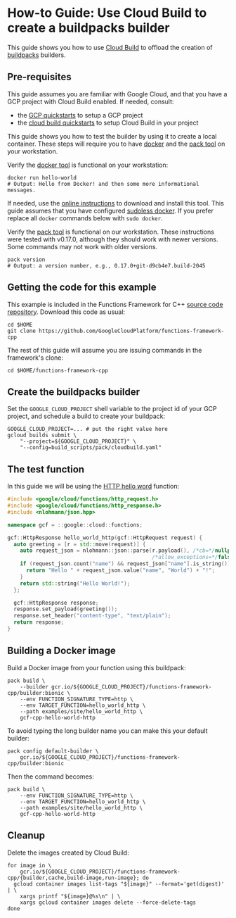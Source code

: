 # How-to Guide: Use Cloud Build to create a buildpacks builder

[repository-gh]: https://github.com/GoogleCloudPlatform/functions-framework-cpp
[cloud-build-quickstarts]: https://cloud.google.com/build/docs/quickstarts
[gcp-quickstarts]: https://cloud.google.com/resource-manager/docs/creating-managing-projects
[buildpacks]: https://buildpacks.io
[docker]: https://docker.com/
[docker-install]: https://store.docker.com/search?type=edition&offering=community
[sudoless docker]: https://docs.docker.com/engine/install/linux-postinstall/
[pack-install]: https://buildpacks.io/docs/install-pack/
[hello-world-http]: /examples/site/hello_world_http/hello_world_http.cc
[cloud-build]: https://cloud.google.com/cloud-build

This guide shows you how to use [Cloud Build][cloud-build] to offload the
creation of [buildpacks] builders.

## Pre-requisites

This guide assumes you are familiar with Google Cloud, and that you have a GCP
project with Cloud Build enabled. If needed, consult:
* the [GCP quickstarts][gcp-quickstarts] to setup a GCP project
* the [cloud build quickstarts][cloud-build-quickstarts] to setup Cloud Build
  in your project

This guide shows you how to test the builder by using it to create a local
container. These steps will require you to have [docker] and the
[pack tool][pack-install] on your workstation.

Verify the [docker tool][docker] is functional on your workstation:

```shell
docker run hello-world
# Output: Hello from Docker! and then some more informational messages.
```

If needed, use the [online instructions][docker-install] to download and install
this tool. This guide assumes that you have configured [sudoless docker]. If
you prefer replace all `docker` commands below with `sudo docker`.

Verify the [pack tool][pack-install] is functional on our workstation. These
instructions were tested with v0.17.0, although they should work with newer
versions. Some commands may not work with older versions.

```shell
pack version
# Output: a version number, e.g., 0.17.0+git-d9cb4e7.build-2045
```

## Getting the code for this example

This example is included in the Functions Framework for C++
[source code repository][repository-gh]. Download this code as usual:

```shell
cd $HOME
git clone https://github.com/GoogleCloudPlatform/functions-framework-cpp
```

The rest of this guide will assume you are issuing commands in the framework's
clone:

```shell
cd $HOME/functions-framework-cpp
```

## Create the buildpacks builder

Set the `GOOGLE_CLOUD_PROJECT` shell variable to the project id of your GCP
project, and schedule a build to create your buildpack:

```shell
GOOGLE_CLOUD_PROJECT=... # put the right value here
gcloud builds submit \
    "--project=${GOOGLE_CLOUD_PROJECT}" \
    "--config=build_scripts/pack/cloudbuild.yaml"
```

## The test function

In this guide we will be using the [HTTP hello word][hello-world-http] function:

```cc
#include <google/cloud/functions/http_request.h>
#include <google/cloud/functions/http_response.h>
#include <nlohmann/json.hpp>

namespace gcf = ::google::cloud::functions;

gcf::HttpResponse hello_world_http(gcf::HttpRequest request) {
  auto greeting = [r = std::move(request)] {
    auto request_json = nlohmann::json::parse(r.payload(), /*cb=*/nullptr,
                                              /*allow_exceptions=*/false);
    if (request_json.count("name") && request_json["name"].is_string()) {
      return "Hello " + request_json.value("name", "World") + "!";
    }
    return std::string("Hello World!");
  };

  gcf::HttpResponse response;
  response.set_payload(greeting());
  response.set_header("content-type", "text/plain");
  return response;
}
```

## Building a Docker image

Build a Docker image from your function using this buildpack:

```shell
pack build \
    --builder gcr.io/${GOOGLE_CLOUD_PROJECT}/functions-framework-cpp/builder:bionic \
    --env FUNCTION_SIGNATURE_TYPE=http \
    --env TARGET_FUNCTION=hello_world_http \
    --path examples/site/hello_world_http \
    gcf-cpp-hello-world-http
```

To avoid typing the long builder name you can make this your default
builder:

```shell
pack config default-builder \
    gcr.io/${GOOGLE_CLOUD_PROJECT}/functions-framework-cpp/builder:bionic
```

Then the command becomes:

```shell
pack build \
    --env FUNCTION_SIGNATURE_TYPE=http \
    --env TARGET_FUNCTION=hello_world_http \
    --path examples/site/hello_world_http \
    gcf-cpp-hello-world-http
```

## Cleanup

Delete the images created by Cloud Build:

```shell
for image in \
    gcr.io/${GOOGLE_CLOUD_PROJECT}/functions-framework-cpp/{builder,cache,build-image,run-image}; do
  gcloud container images list-tags "${image}" --format='get(digest)' | \
    xargs printf "${image}@%s\n" | \
    xargs gcloud container images delete --force-delete-tags
done
```
